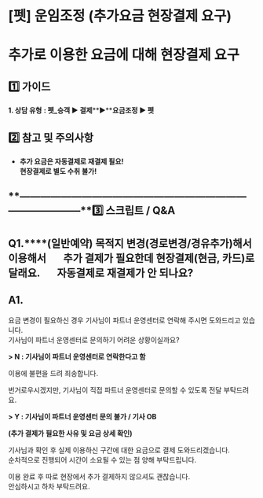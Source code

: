 # [펫] 운임조정 (추가요금 현장결제 요구)

**추가로 이용한 요금에 대해 현장결제 요구**
==========================

**1️⃣ 가이드**
-----------

**1. 상담 유형** **: 펫\_승객 ▶ 결제****▶****요금조정 ▶ 펫**

**2️⃣ 참고 및 주의사항**
-----------------

* **추가 요금은 자동결제로 재결제 필요!  
  현장결제로 별도 수취 불가!**

**―****―****―****―****―****―****―****―****―****―****―****―****―****―****―****―****―****―****―****―****―****―****―****―****―****―****―****―****―****3️⃣ 스크립트 / Q&A**
-------------------------------------------------------------------------------------------------------------------------------------------------------------------

**Q1.****(일반예약)** **목적지 변경(경로변경/경유추가)해서 이용해서       추가 결제가 필요한데 현장결제(현금, 카드)로 달래요.       자동결제로 재결제가 안 되나요?**
-----------------------------------------------------------------------------------------------------------

**A1.**
-------

요금 변경이 필요하신 경우 기사님이 파트너 운영센터로 연락해 주시면 도와드리고 있습니다.  
기사님이 파트너 운영센터로 문의하기 어려운 상황이실까요?

**> N : 기사님이 파트너 운영센터로 연락한다고 함**

이용에 불편을 드려 죄송합니다.

번거로우시겠지만, 기사님이 직접 파트너 운영센터로 문의할 수 있도록 전달 부탁드려요.

**> Y : 기사님이 파트너 운영센터 문의 불가 / 기사 OB**

**(추가 결제가 필요한 사유 및 요금 상세 확인)**

기사님과 확인 후 실제 이용하신 구간에 대한 요금으로 결제 도와드리겠습니다.  
순차적으로 진행되어 시간이 소요될 수 있는 점 양해 부탁드립니다.

이용 완료 후 따로 현장에서 추가 결제하지 않으셔도 괜찮습니다.  
안심하시고 하차 부탁드려요.
